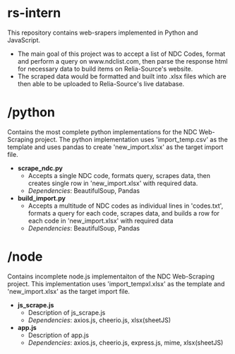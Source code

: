 # rs-intern
This repository contains web-srapers implemented in Python and JavaScript.
<ul>
<li>The main goal of this project was to accept a list of NDC Codes, format and perform a query
on www.ndclist.com, then parse the response html for necessary data to build items on Relia-Source's website.</li>
<li>The scraped data would be formatted and built into .xlsx files which are then able to be uploaded to Relia-Source's live database.</li>
</ul>

# /python
Contains the most complete python implementations for the NDC Web-Scraping project.
The python implementation uses 'import_temp.csv' as the template and uses pandas to create 'new_import.xlsx' as the target import file.<br />
<ul>
	<li><b>scrape_ndc.py</b>
		<ul>
			<li>Accepts a single NDC code, formats query, scrapes data, then creates single row in 'new_import.xlsx' with required data.</li>
			<li><i>Dependencies</i>: BeautifulSoup, Pandas</li>
		</ul>
	</li>
	<li><b>build_import.py</b>
		<ul>
			<li>Accepts a multitude of NDC codes as individual lines in 'codes.txt', formats a query for each code, scrapes data, 
				and builds a row for each code in 'new_import.xlsx' with required data</li>
			<li><i>Dependencies</i>: BeautifulSoup, Pandas</li>
		</ul>
	</li>
</ul>


# /node
Contains incomplete node.js implementaiton of the NDC Web-Scraping project. 
This implementation uses 'import_tempxl.xlsx' as the template and 'new_import.xlsx' as the target import file.<br />
<ul>
	<li><b>js_scrape.js</b>
		<ul>
			<li>Description of js_scrape.js</li>
			<li><i>Dependencies</i>: axios.js, cheerio.js, xlsx(sheetJS)</li>
		</ul>
	</li>
	<li><b>app.js</b>
		<ul>
			<li>Description of app.js</li>
			<li><i>Dependencies</i>: axios.js, cheerio.js, express.js, mime, xlsx(sheetJS)</li>
		</ul>
	</li>
</ul>
